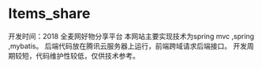 # Items_share  
开发时间：2018
全麦网好物分享平台
本网站主要实现技术为spring mvc ,spring ,mybatis。
后端代码放在腾讯云服务器上运行，前端跨域请求后端接口。
开发周期较短，代码维护性较低，仅供技术参考。

